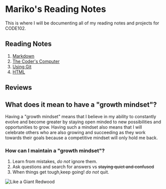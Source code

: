 
# Mariko's Reading Notes
This is where I will be documenting all of my reading notes and projects for CODE102.

## Reading Notes

1. [Markdown](https://marikoalvarado.github.io/mark-down/)
2. [The Coder's Computer](https://marikoalvarado.github.io/coding-computer/)
3. [Using Git](https://marikoalvarado.github.io/using-git/) 
5. [HTML]()


## Reviews


## What does it mean to have a "growth mindset"?
Having a "growth mindset" means that I believe in my ability to constantly evolve and become greater by staying open minded to new possibilities and opportunities to grow. Having such a mindset also means that I will celebrate others who are also growing and succeeding as they work towards their goals because a competitive mindset will only hold me back.

### How can I maintain a "growth mindset"?
1. Learn from mistakes, _do not_ ignore them.
2. Ask questions and search for answers vs ~~staying quiet and confused~~
3. When things get tough,keep going! _do not_ quit.

![Like a Giant Redwood](https://image.shutterstock.com/image-vector/redwood-tree-silhouette-vector-illustration-260nw-1693964533.jpg)

